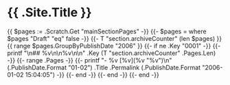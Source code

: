 # {{ .Site.Title }}

{{ $pages := .Scratch.Get "mainSectionPages" -}}
{{- $pages = where $pages "Draft" "eq" false -}}
{{- T "section.archiveCounter" (len $pages) }}
{{ range $pages.GroupByPublishDate "2006" }}
  {{- if ne .Key "0001" -}}
    {{- printf "\n## %v\n\n%v\n\n" .Key (T "section.archiveCounter" .Pages.Len) -}}
    {{- range .Pages -}}
      {{- printf "- %v [%v](%v \"%v\")\n" (.PublishDate.Format "01-02") .Title .Permalink (.PublishDate.Format "2006-01-02 15:04:05") -}}
    {{- end -}}
  {{- end -}}
{{- end -}}
